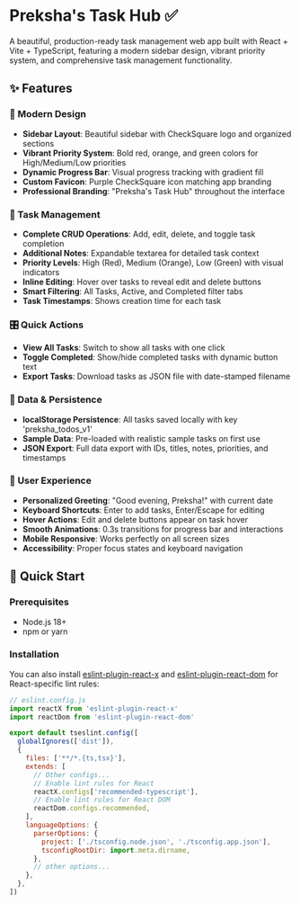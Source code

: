 # Preksha's Task Hub ✅

A beautiful, production-ready task management web app built with React + Vite + TypeScript, featuring a modern sidebar design, vibrant priority system, and comprehensive task management functionality.

## ✨ Features

### 🎨 Modern Design
- **Sidebar Layout**: Beautiful sidebar with CheckSquare logo and organized sections
- **Vibrant Priority System**: Bold red, orange, and green colors for High/Medium/Low priorities
- **Dynamic Progress Bar**: Visual progress tracking with gradient fill
- **Custom Favicon**: Purple CheckSquare icon matching app branding
- **Professional Branding**: "Preksha's Task Hub" throughout the interface

### 📝 Task Management
- **Complete CRUD Operations**: Add, edit, delete, and toggle task completion
- **Additional Notes**: Expandable textarea for detailed task context
- **Priority Levels**: High (Red), Medium (Orange), Low (Green) with visual indicators
- **Inline Editing**: Hover over tasks to reveal edit and delete buttons
- **Smart Filtering**: All Tasks, Active, and Completed filter tabs
- **Task Timestamps**: Shows creation time for each task

### 🎛️ Quick Actions
- **View All Tasks**: Switch to show all tasks with one click
- **Toggle Completed**: Show/hide completed tasks with dynamic button text
- **Export Tasks**: Download tasks as JSON file with date-stamped filename

### 💾 Data & Persistence
- **localStorage Persistence**: All tasks saved locally with key 'preksha_todos_v1'
- **Sample Data**: Pre-loaded with realistic sample tasks on first use
- **JSON Export**: Full data export with IDs, titles, notes, priorities, and timestamps

### 🎯 User Experience
- **Personalized Greeting**: "Good evening, Preksha!" with current date
- **Keyboard Shortcuts**: Enter to add tasks, Enter/Escape for editing
- **Hover Actions**: Edit and delete buttons appear on task hover
- **Smooth Animations**: 0.3s transitions for progress bar and interactions
- **Mobile Responsive**: Works perfectly on all screen sizes
- **Accessibility**: Proper focus states and keyboard navigation

## 🚀 Quick Start

### Prerequisites
- Node.js 18+ 
- npm or yarn

### Installation

You can also install [eslint-plugin-react-x](https://github.com/Rel1cx/eslint-react/tree/main/packages/plugins/eslint-plugin-react-x) and [eslint-plugin-react-dom](https://github.com/Rel1cx/eslint-react/tree/main/packages/plugins/eslint-plugin-react-dom) for React-specific lint rules:

```js
// eslint.config.js
import reactX from 'eslint-plugin-react-x'
import reactDom from 'eslint-plugin-react-dom'

export default tseslint.config([
  globalIgnores(['dist']),
  {
    files: ['**/*.{ts,tsx}'],
    extends: [
      // Other configs...
      // Enable lint rules for React
      reactX.configs['recommended-typescript'],
      // Enable lint rules for React DOM
      reactDom.configs.recommended,
    ],
    languageOptions: {
      parserOptions: {
        project: ['./tsconfig.node.json', './tsconfig.app.json'],
        tsconfigRootDir: import.meta.dirname,
      },
      // other options...
    },
  },
])
```
